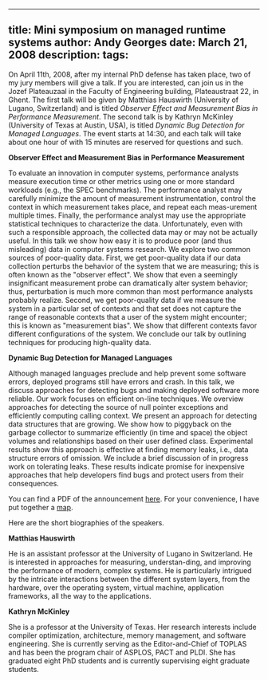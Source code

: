 -----
title:  Mini symposium on managed runtime systems
author: Andy Georges
date: March 21, 2008
description: 
tags: 
-----







On April 11th, 2008, after my internal PhD defense has taken place, two
of my jury members will give a talk. If you are interested, can join us
in the Jozef Plateauzaal in the Faculty of Engineering building,
Plateaustraat 22, in Ghent. The first talk will be given by Matthias
Hauswirth (University of Lugano, Switzerland) and is titled *Observer
Effect and Measurement Bias in Performance Measurement*. The second talk
is by Kathryn McKinley (University of Texas at Austin, USA), is titled
*Dynamic Bug Detection for Managed Languages*. The event starts at
14:30, and each talk will take about one hour of with 15 minutes are
reserved for questions and such.


**Observer Effect and Measurement Bias in Performance Measurement**


To evaluate an innovation in computer systems, performance analysts
measure execution time or other metrics using one or more standard
workloads (e.g., the SPEC benchmarks). The performance analyst may
carefully minimize the amount of measurement instrumentation, control
the context in which measurement takes place, and repeat each
meas-urement multiple times. Finally, the performance analyst may use
the appropriate statistical techniques to characterize the data.
Unfortunately, even with such a responsible approach, the collected data
may or may not be actually useful. In this talk we show how easy it is
to produce poor (and thus misleading) data in computer systems research.
We explore two common sources of poor-quality data. First, we get
poor-quality data if our data collection perturbs the behavior of the
system that we are measuring; this is often known as the "observer
effect". We show that even a seemingly insignificant measurement probe
can dramatically alter system behavior; thus, perturbation is much more
common than most performance analysts probably realize. Second, we get
poor-quality data if we measure the system in a particular set of
contexts and that set does not capture the range of reasonable contexts
that a user of the system might encounter; this is known as "measurement
bias". We show that different contexts favor different configurations of
the system. We conclude our talk by outlining techniques for producing
high-quality data.


**Dynamic Bug Detection for Managed Languages**


Although managed languages preclude and help prevent some software
errors, deployed programs still have errors and crash. In this talk, we
discuss approaches for detecting bugs and making deployed software more
reliable. Our work focuses on efficient on-line techniques. We overview
approaches for detecting the source of null pointer exceptions and
efficiently computing calling context. We present an approach for
detecting data structures that are growing. We show how to piggyback on
the garbage collector to summarize efficiently (in time and space) the
object volumes and relationships based on their user defined class.
Experimental results show this approach is effective at finding memory
leaks, i.e., data structure errors of omission. We include a brief
discussion of in progress work on tolerating leaks. These results
indicate promise for inexpensive approaches that help developers find
bugs and protect users from their consequences.


You can find a PDF of the announcement
[here](http://itkovian.net/base/files/mrt-symposium.pdf). For your
convenience, I have put together a
[map](http://itkovian.net/base/files/mrt-symposium-map.pdf).


Here are the short biographies of the speakers.


**Matthias Hauswirth**


He is an assistant professor at the University of Lugano in Switzerland.
He is interested in approaches for measuring, understan-ding, and
improving the performance of modern, complex systems. He is particularly
intrigued by the intricate interactions between the different system
layers, from the hardware, over the operating system, virtual machine,
application frameworks, all the way to the applications.


**Kathryn McKinley**


She is a professor at the University of Texas. Her research interests
include compiler optimization, architecture, memory management, and
software engineering. She is currently serving as the Editor-and-Chief
of TOPLAS and has been the program chair of ASPLOS, PACT and PLDI. She
has graduated eight PhD students and is currently supervising eight
graduate students.




